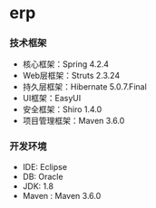 # erp

### 技术框架
  * 核心框架：Spring 4.2.4
  * Web层框架：Struts 2.3.24
  * 持久层框架：Hibernate 5.0.7.Final
  * UI框架：EasyUI 
  * 安全框架：Shiro 1.4.0
  * 项目管理框架：Maven 3.6.0
  
### 开发环境
  * IDE: Eclipse 
  * DB: Oracle 
  * JDK: 1.8
  * Maven : Maven 3.6.0
  
